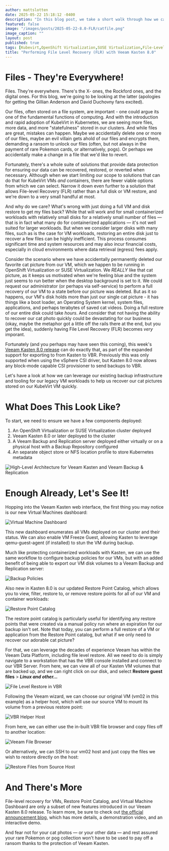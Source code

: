 ```yaml
---
author: mattslotten
date: 2025-05-22 15:18:12 -0400
description: "In this blog post, we take a short walk through how we can now perform File Level Recovery (FLR) with Veeam Kasten and Veeam Backup & Replication"
featured: false
image: "/images/posts/2025-05-22-8.0-FLR/catfile.png"
image_caption: ""
layout: post
published: true
tags: [Kubevirt,OpenShift Virtualization,SUSE Virtualization,File-Level Recovery,New Release]
title: "Performing File Level Recovery (FLR) with Veeam Kasten 8.0"
---
```


# Files - They're Everywhere!

Files. They're everywhere. There's the X- ones, the Rockford ones, and the digital ones.  For this blog, we're going to be looking at the latter (apologies for getting the Gillian Anderson and David Duchovny fans excited).

Our files, often stored on a file system, are important - one could argue its one of the fundamental functions of computing.  And with the introduction and rapid adoption of KubeVirt in Kubernetes, we are seeing more files, more data, and more "statefulness" stored in our clusters.  And while files are great, mistakes can happen. Maybe we accidentally delete one or more of our files, maybe an evil villain gets ahold of our files and encrypts them, demanding a ransom to unlock our files (often, but not always in the payment of rare Pokemon cards, or alternatively, pogs).  Or perhaps we accidentally make a change in a file that we'd like to revert.

Fortunately, there's a whole suite of solutions that provide data protection for ensuring our data can be recovered, restored, or reverted when necessary.  Although when we start limiting our scope to solutions that can do that for KubeVirt VMs _and_ containers, there are fewer viable options from which we can select. Narrow it down even further to a solution that allows File-level Recovery (FLR) rather than a full disk or VM restore, and we're down to a very small handful at most.

And why do we care? What's wrong with just doing a full VM and disk restore to get my files back? While that will work and for small containerized workloads with relatively small disks for a relatively small number of files — that is in fact what many do for containerized applications — it's not well suited for larger workloads.  But when we consider larger disks with many files, such as is the case for VM workloads, restoring an entire disk just to recover a few files can be highly inefficient. This process consumes significant time and system resources and may also incur financial costs, especially in cloud environments where data retrieval (egress) fees apply.

Consider the scenario where we have accidentally permanently deleted our favorite cat picture from our VM, which we happen to be running in OpenShift Virtualization or SUSE Virtualization. We _REALLY_ like that cat picture, as it keeps us motivated when we're feeling blue and the system just seems to run better when the desktop background is set to it. We could request our administrator (or perhaps via self-service) to perform a full recovery of our VM to a state before our picture was deleted. But as it so happens, our VM's disk holds more than just our single cat picture - it has things like a boot loader, an Operating System kernel, system files, applications, and perhaps terabytes of saved cat videos. Doing a full restore of our entire disk could take _hours_.  And consider that not having the ability to recover our cat photo quickly could be devastating for our business (okay, maybe the metaphor got a little off the rails there at the end, but you get the idea), suddenly having File Level Recovery (FLR) becomes _very_ imporant.

Fortunately (and you perhaps may have seen this coming), this week's [Veeam Kasten 8.0 release](https://www.veeam.com/blog/kasten-v8-kubernetes-data-resilience.html) can do exactly that, as part of the expanded support for exporting to from Kasten to VBR. Previously this was only supported when using the vSphere CSI driver, but Kasten 8.0 now allows any block-mode capable CSI provisioner to send backups to VBR.

Let's have a look at how we can leverage our existing backup infrastructure and tooling for our legacy VM workloads to help us recover our cat pictures stored on our KubeVirt VM quickly.

# What Does This Look Like?

To start, we need to ensure we have a few components deployed:

1. An OpenShift Virtualization or SUSE Virtualization cluster deployed
2. Veeam Kasten 8.0 or later deployed to the cluster
3. A Veeam Backup and Replication server deployed either virtually or on a physical host with a Backup Repository configured
4. An separate object store or NFS location profile to store Kubernetes metadata


![High-Level Architecture for Veeam Kasten and Veeam Backup & Replication](/images/posts/2025-05-22-8.0-FLR/8.0HLArch.png)

# Enough Already, Let's See It!

Hopping into the Veeam Kasten web interface, the first thing you may notice is our new Virtual Machines dashboard:

![Virtual Machine Dashboard](/images/posts/2025-05-22-8.0-FLR/8.0_vm.png)

This new dashboard enumerates all VMs deployed on our cluster and their status. We can also enable VM Freeze Guest, allowing Kasten to leverage qemu-guest-agent (if installed) to stun the VM during backup.

Much like protecting containerized workloads with Kasten, we can use the same workflow to configure backup policies for our VMs, but with an added benefit of being able to export our VM disk volumes to a Veeam Backup and Replication server:

![Backup Policies](/images/posts/2025-05-22-8.0-FLR/8.0_backuppolicy.png)

Also new in Kasten 8.0 is our updated Restore Point Catalog, which allows you to view, filter, restore to, or remove restore points for all of our VM and container workloads:

![Restore Point Catalog](/images/posts/2025-05-22-8.0-FLR/8.0_restorepoints.png)

The restore point catalog is particularly useful for identifying any restore points that were created via a manual policy run where an expiration for our backup isn't set. Note that today, you can perform a full restore of a VM or application from the Restore Point catalog, but what if we only need to recover our adorable cat picture?

For that, we can leverage the decades of experience Veeam has within the Veeam Data Platform, including file level restore.  All we need to do is simply navigate to a workstation that has the VBR console installed and connect to our VBR Server. From here, we can view all of our Kasten VM volumes that are backed up, and we can right click on our disk, and select **Restore guest files** > ***Linux and other...***

![File Level Restore in VBR](/images/posts/2025-05-22-8.0-FLR/kastenv8_vbr_flr.png)

Following the Veeam wizard, we can choose our original VM (vm02 in this example) as a helper host, which will use our source VM to mount its volume from a previous restore point:

![VBR Helper Host](/images/posts/2025-05-22-8.0-FLR/kastenv8_flr_5.png)

From here, we can either use the in-built VBR file browser and copy files off to another location:

![Veeam File Browser](/images/posts/2025-05-22-8.0-FLR/kastenv8_flr_3.png)

Or alternatively, we can SSH to our vm02 host and just copy the files we wish to restore directly on the host:

![Restore Files from Source Host](/images/posts/2025-05-22-8.0-FLR/8.0_host_FLR.png)

# And There's More

File-level recovery for VMs, Restore Point Catalog, and Virtual Machine Dashboard are only a subset of new features introduced in our Veeam Kasten 8.0 release. To learn more, be sure to check out [the official announcement blog](https://www.veeam.com/blog/kasten-v8-kubernetes-data-resilience.html), which has more details, a demonstration video, and an interactive demo.

And fear not for your cat photos — or your other data — and rest assured your rare Pokemon or pog collection won't have to be used to pay off a ransom thanks to the protection of Veeam Kasten.